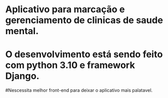 # Aplicativo para marcação e gerenciamento de clinicas de saude mental.

# O desenvolvimento está sendo feito com python 3.10 e framework Django.

#Nescessita melhor front-end para deixar o aplicativo mais palatavel.

